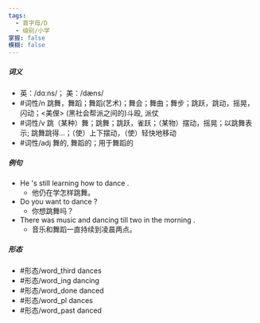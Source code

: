 ```yaml
---
tags:
  - 首字母/D
  - 级别/小学
掌握: false
模糊: false
---
```

##### 词义
- 英：/dɑːns/； 美：/dæns/
- #词性/n  跳舞，舞蹈；舞蹈(艺术)；舞会；舞曲；舞步；跳跃，跳动，摇晃，闪动；<美俚> (黑社会帮派之间的)斗殴, 派仗
- #词性/v  跳（某种）舞；跳舞；跳跃，雀跃；（某物）摆动，摇晃；以跳舞表示; 跳舞跳得…；（使）上下摆动，（使）轻快地移动
- #词性/adj  舞的, 舞蹈的；用于舞蹈的
##### 例句
- He 's still learning how to dance .
	- 他仍在学怎样跳舞。
- Do you want to dance ?
	- 你想跳舞吗？
- There was music and dancing till two in the morning .
	- 音乐和舞蹈一直持续到凌晨两点。
##### 形态
- #形态/word_third dances
- #形态/word_ing dancing
- #形态/word_done danced
- #形态/word_pl dances
- #形态/word_past danced
